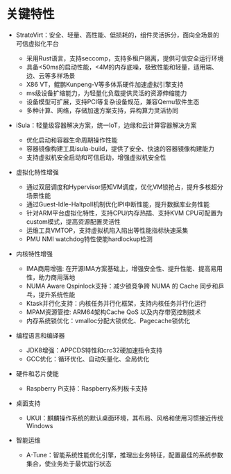 # 关键特性<a name="ZH-CN_TOPIC_0228254580"></a>

- StratoVirt：安全、轻量、高性能、低损耗的，组件灵活拆分，面向全场景的可信虚拟化平台
    - 采用Rust语言，支持seccomp，支持多租户隔离，提供可信安全运行环境
    - 具备<50ms的启动性能，<4M的内存底噪，极致性能和轻量，适用端、边、云等多样场景
    - X86 VT，鲲鹏Kunpeng-V等多体系硬件加速虚拟引擎支持
    - ms级设备扩缩能力，为轻量化负载提供灵活的资源伸缩能力
    - 设备模型可扩展，支持PCI等复杂设备规范，兼容Qemu软件生态
    - 多种计算、网络，存储加速方案支持，异构算力灵活协同

- iSula：轻量级容器解决方案，统一IoT，边缘和云计算容器解决方案
    - 优化启动和容器生命周期操作性能
    - 容器镜像构建工具isula-build，提供了安全、快速的容器镜像构建能力
    - 支持虚拟机安全启动和可信启动，增强虚拟机安全性
  
- 虚拟化特性增强
    - 通过双层调度和Hypervisor感知VM调度，优化VM锁抢占，提升多核超分场景性能
    - 通过Guest-Idle-Haltpoll机制优化IPI中断性能，提升数据库业务性能
    - 针对ARM平台虚拟化特性，支持CPU/内存热插、支持KVM CPU可配置为custom模式，提高资源配置灵活性
    - 运维工具VMTOP，支持虚拟机陷入陷出等性能指标快速采集
    - PMU NMI watchdog特性使能hardlockup检测
    
- 内核特性增强
    - IMA商用增强: 在开源IMA方案基础上，增强安全性、提升性能、提高易用性，助力商用落地
    - NUMA Aware Qspinlock支持：减少锁竞争跨 NUMA 的 Cache 同步和乒乓，提升系统性能
    - Ktask并行化支持：内核任务并行化框架，支持内核任务并行化运行
    - MPAM资源管控: ARM64架构Cache QoS 以及内存带宽控制技术
    - 内存系统锁优化：vmalloc分配大锁优化、Pagecache锁优化

- 编程语言和编译器
    - JDK8增强：APPCDS特性和crc32硬加速指令支持
    - GCC优化：循环优化、自动矢量化、全局优化

- 硬件和芯片使能
    - Raspberry Pi支持：Raspberry系列板卡支持

- 桌面支持
    - UKUI：麒麟操作系统的默认桌面环境，其布局、风格和使用习惯接近传统Windows

- 智能运维
    -  A-Tune：智能系统性能优化引擎，推理出业务特征，配置最佳的系统参数集合，使业务处于最优运行状态

